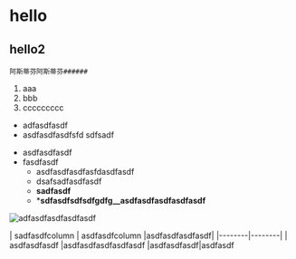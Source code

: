 # hello
## hello2
```
阿斯蒂芬阿斯蒂芬######
```
1. aaa
2. bbb
3. ccccccccc

* adfasdfasdf 
* asdfasdfasdfsfd sdfsadf

- asdfasdfasdf
- fasdfasdf
	- asdfasdfasdfasfdasdfasdf
	- dsafsadfasdfasdf
	- **sadfasdf**
	- ***sdfasdfsdfsdfgdfg__asdfasdfasdfasdfasdf**

![adfasdfasdfasdfasdf](c:\aaaa)

| sadfasdfcolumn | asdfasdfcolumn |asdfasdfasdfasdf|
|--------|--------|
|     asdfasdfasdf   |asdfasdfasdfasdfasdf        |asdfasdfasdf|asdfasdf